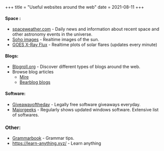+++
title = "Useful websites around the web"
date = 2021-08-11
+++



#### Space : 
- [spaceweather.com](https://spaceweather.com/ ) - Daily news and information about recent space and other astronomy events in the universe.
- [Soho images](https://soho.nascom.nasa.gov/data/realtime-images.html) - Realtime images of the sun.
- [GOES X-Ray Flux](https://www.swpc.noaa.gov/products/goes-x-ray-flux) - Realtime plots of solar flares (updates every minute)


#### Blogs:
- [Blogroll.org](https://blogroll.org/) - Discover different types of blogs around the web.
- Browse blog articles
	+ [Mire](https://mire.meadowing.club/discover)
	+ [Bearblog blogs](https://bearblog.dev/discover/)
	
#### Software:
- [Giveawayoftheday](https://www.giveawayoftheday.com/) - Legally free software giveaways everyday.
- [Majorgeeks](http://majorgeeks.com/) - Regularly shows updated windows software. Extensive list of softwares.

### Other:
- [Grammarbook](https://www.grammarbook.com/) - Grammar tips.
- https://learn-anything.xyz/ - Learn anything
